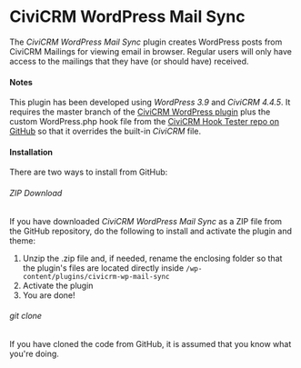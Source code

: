 CiviCRM WordPress Mail Sync
===========================

The *CiviCRM WordPress Mail Sync* plugin creates WordPress posts from CiviCRM Mailings for viewing email in browser. Regular users will only have access to the mailings that they have (or should have) received.

#### Notes ####

This plugin has been developed using *WordPress 3.9* and *CiviCRM 4.4.5*. It requires the master branch of the [CiviCRM WordPress plugin](https://github.com/civicrm/civicrm-wordpress) plus the custom WordPress.php hook file from the [CiviCRM Hook Tester repo on GitHub](https://github.com/christianwach/civicrm-wp-hook-tester) so that it overrides the built-in *CiviCRM* file.

#### Installation ####

There are two ways to install from GitHub:

###### ZIP Download ######

If you have downloaded *CiviCRM WordPress Mail Sync* as a ZIP file from the GitHub repository, do the following to install and activate the plugin and theme:

1. Unzip the .zip file and, if needed, rename the enclosing folder so that the plugin's files are located directly inside `/wp-content/plugins/civicrm-wp-mail-sync`
2. Activate the plugin
3. You are done!

###### git clone ######

If you have cloned the code from GitHub, it is assumed that you know what you're doing.
